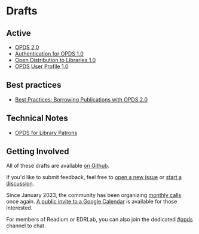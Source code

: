 # Drafts

## Active

- [OPDS 2.0](opds-2.0.md)
- [Authentication for OPDS 1.0](authentication-for-opds-1.0.md)
- [Open Distribution to Libraries 1.0](odl-1.0.md)
- [OPDS User Profile 1.0](opds-user-profile-1.0.md)


## Best practices

- [Best Practices: Borrowing Publications with OPDS 2.0](./best-practices/borrowing.md)

## Technical Notes

- [OPDS for Library Patrons](https://github.com/NYPL-Simplified/Simplified/wiki/OPDS-For-Library-Patrons)


## Getting Involved

All of these drafts are available [on Github](https://github.com/opds-community/drafts/). 

If you'd like to submit feedback, feel free to [open a new issue](https://github.com/opds-community/drafts/issues) or [start a discussion](https://github.com/opds-community/drafts/discussions).

Since January 2023, the community has been organizing [monthly calls](https://docs.google.com/document/d/1759wJIS5pDVQz8fT18hk7tCV2JWMJAnR1sT5uWD9W6I/edit?usp=sharing) once again. [A public invite to a Google Calendar](https://calendar.google.com/calendar/u/0?cid=NjYwZjRhZDc3YTE0ZDg5MTM2NzExZTBiMjNkNjdhZWYxNzE1NDI2NDkxOGU5ZWI0YWYzMTgzNGY4ZmUyMzI0MUBncm91cC5jYWxlbmRhci5nb29nbGUuY29t) is available for those interested.

For members of Readium or EDRLab, you can also join the dedicated [#opds](https://readium.slack.com/messages/opds/) channel to chat. 
